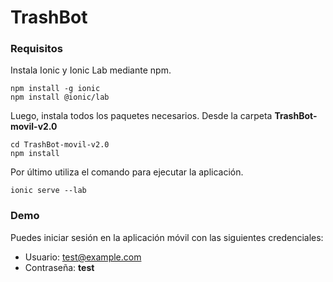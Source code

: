 # TrashBot

### Requisitos
Instala Ionic y Ionic Lab mediante npm.
```
npm install -g ionic
npm install @ionic/lab 
```
Luego, instala todos los paquetes necesarios. Desde la carpeta **TrashBot-movil-v2.0**
```
cd TrashBot-movil-v2.0
npm install
```
Por último utiliza el comando para ejecutar la aplicación.
```
ionic serve --lab
```

### Demo
  Puedes iniciar sesión en la aplicación móvil con las siguientes credenciales:

  - Usuario:  test@example.com
  - Contraseña: **test**